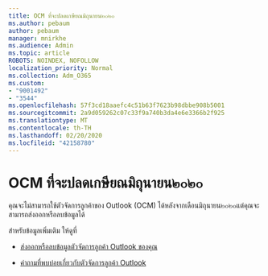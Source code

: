 ```yaml
---
title: OCM ที่จะปลดเกษียณมิถุนายน๒๐๒๐
ms.author: pebaum
author: pebaum
manager: mnirkhe
ms.audience: Admin
ms.topic: article
ROBOTS: NOINDEX, NOFOLLOW
localization_priority: Normal
ms.collection: Adm_O365
ms.custom:
- "9001492"
- "3544"
ms.openlocfilehash: 57f3cd18aaefc4c51b63f7623b98dbbe908b5001
ms.sourcegitcommit: 2a9d059262c07c33f9a740b3da4e6e3366b2f925
ms.translationtype: MT
ms.contentlocale: th-TH
ms.lasthandoff: 02/20/2020
ms.locfileid: "42158780"
---
```

# <a name="ocm-to-be-retired-june-2020"></a>OCM ที่จะปลดเกษียณมิถุนายน๒๐๒๐

คุณจะไม่สามารถใช้ตัวจัดการลูกค้าของ Outlook (OCM) ได้หลังจากเดือนมิถุนายน๒๐๒๐แต่คุณจะสามารถส่งออกหรือลบข้อมูลได้ 

สำหรับข้อมูลเพิ่มเติม ให้ดูที่

- [ส่งออกหรือลบข้อมูลตัวจัดการลูกค้า Outlook ของคุณ](https://support.office.com/en-us/article/1a421cb4-e8de-4b44-bfb8-710b92820439)

- [คำถามที่พบบ่อยเกี่ยวกับตัวจัดการลูกค้า Outlook](https://support.office.com/article/88e127ca-43a1-4c9d-8d52-6ad3a80f9c32) 